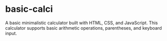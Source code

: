 # basic-calci
A basic minimalistic calculator built with HTML, CSS, and JavaScript. This calculator supports basic arithmetic operations, parentheses, and keyboard input.
